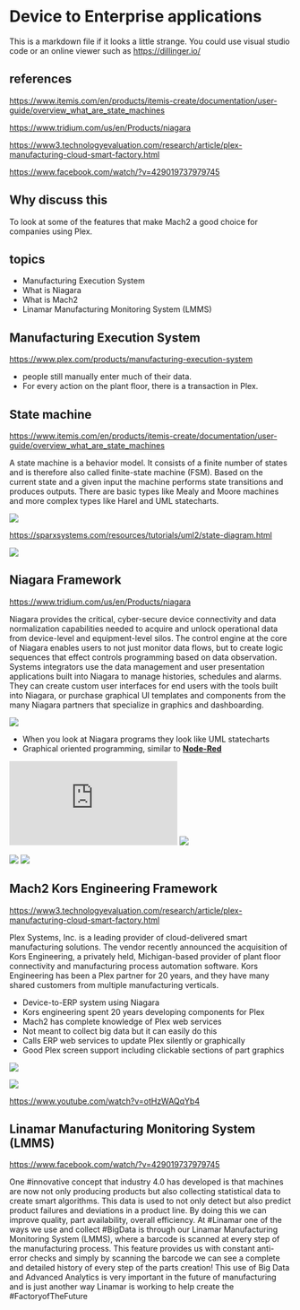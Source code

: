 # Device to Enterprise applications

This is a markdown file if it looks a little strange. You could use visual studio code or an online viewer such as <https://dillinger.io/>

## references

<https://www.itemis.com/en/products/itemis-create/documentation/user-guide/overview_what_are_state_machines>

<https://www.tridium.com/us/en/Products/niagara>

<https://www3.technologyevaluation.com/research/article/plex-manufacturing-cloud-smart-factory.html>

<https://www.facebook.com/watch/?v=429019737979745>

## Why discuss this

To look at some of the features that make Mach2 a good choice for companies using Plex.

## topics

- Manufacturing Execution System
- What is Niagara
- What is Mach2
- Linamar Manufacturing Monitoring System (LMMS)

## Manufacturing Execution System

<https://www.plex.com/products/manufacturing-execution-system>

- people still manually enter much of their data.
- For every action on the plant floor, there is a transaction in Plex.

## State machine

<https://www.itemis.com/en/products/itemis-create/documentation/user-guide/overview_what_are_state_machines>

A state machine is a behavior model. It consists of a finite number of states and is therefore also called finite-state machine (FSM). Based on the current state and a given input the machine performs state transitions and produces outputs. There are basic types like Mealy and Moore machines and more complex types like Harel and UML statecharts.

![](https://www.itemis.com/hubfs/solutions/itemis-create/documentation/images/overview_simple_moore.jpg)

<https://sparxsystems.com/resources/tutorials/uml2/state-diagram.html>

![](https://sparxsystems.com/images/screenshots/uml2_tutorial/sm01.GIF)

## Niagara Framework

<https://www.tridium.com/us/en/Products/niagara>

Niagara provides the critical, cyber-secure device connectivity and data normalization capabilities needed to acquire and unlock operational data from device-level and equipment-level silos. The control engine at the core of Niagara enables users to not just monitor data flows, but to create logic sequences that effect controls programming based on data observation. Systems integrators use the data management and user presentation applications built into Niagara to manage histories, schedules and alarms. They can create custom user interfaces for end users with the tools built into Niagara, or purchase graphical UI templates and components from the many Niagara partners that specialize in graphics and dashboarding.

![](https://honeywell.scene7.com/is/image/honeywell/Niagara_stack_picture1)

- When you look at Niagara programs they look like UML statecharts
- Graphical oriented programming, similar to **[Node-Red](https://en.wikipedia.org/wiki/Node-RED)**

![](https://hvac-talk.com/vbb/attachment.php?attachmentid=836267&d=1657552210)
![](https://www.niagara-solution-provider.store/fileadmin/bilder/products/niagara4/Niagara_4_dashboard.jpg)

![](https://www.niagara-solution-provider.store/fileadmin/bilder/products/niagara4/1-1-10_Development.jpg)
![](https://honeywell.scene7.com/is/image/honeywell/2022-05-12-WebWiresheet-2.0-Pictures?wid=1000&hei=636&dpr=off)

## Mach2 Kors Engineering Framework

<https://www3.technologyevaluation.com/research/article/plex-manufacturing-cloud-smart-factory.html>

Plex Systems, Inc. is a leading provider of cloud-delivered smart manufacturing solutions. The vendor recently announced the acquisition of Kors Engineering, a privately held, Michigan-based provider of plant floor connectivity and manufacturing process automation software. Kors Engineering has been a Plex partner for 20 years, and they have many shared customers from multiple manufacturing verticals.  

- Device-to-ERP system using Niagara
- Kors engineering spent 20 years developing components for Plex
- Mach2 has complete knowledge of Plex web services
- Not meant to collect big data but it can easily do this
- Calls ERP web services to update Plex silently or graphically
- Good Plex screen support including clickable sections of part graphics

![](https://cdn1.technologyevaluation.com/getattachment/a6f2315c-483b-58ef-ac94-541e6eb55098/Plex-Mach2-at-Thai-Summit-America-(1).png?source=tw2&ext=.png&width=834)

![](https://www.google.com/url?sa=i&url=https%3A%2F%2Fwww.youtube.com%2Fwatch%3Fv%3Due9rdMl_MoU&psig=AOvVaw39PUqrAFYR6oO0VkZPeS7J&ust=1703357944804000&source=images&cd=vfe&ved=0CBIQjRxqFwoTCKjZ0v3co4MDFQAAAAAdAAAAABAE)

<https://www.youtube.com/watch?v=otHzWAQqYb4>

## Linamar Manufacturing Monitoring System (LMMS)

<https://www.facebook.com/watch/?v=429019737979745>

One #innovative concept that industry 4.0 has developed is that machines are now not only producing products but also collecting statistical data to create smart algorithms. This data is used to not only detect but also predict product failures and deviations in a product line. By doing this we can improve quality, part availability, overall efficiency.
At #Linamar one of the ways we use and collect #BigData is through our Linamar Manufacturing Monitoring System (LMMS), where a barcode is scanned at every step of the manufacturing process. This feature provides us with constant anti-error checks and simply by scanning the barcode we can see a complete and detailed history of every step of the parts creation! This use of Big Data and Advanced Analytics is very important in the future of manufacturing and is just another way Linamar is working to help create the #FactoryofTheFuture
